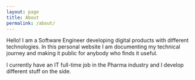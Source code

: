 ```yaml
---
layout: page
title: About
permalink: /about/
---
```


Hello! I am a Software Engineer developing digital products with different technologies.
In this personal website I am documenting my technical journey and making it public
for anybody who finds it useful.

I currently have an IT full-time job in the Pharma industry and I develop different
stuff on the side.
